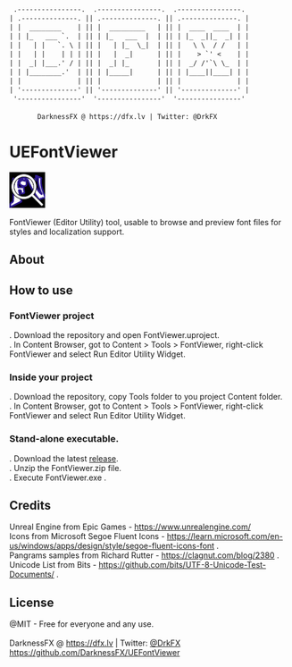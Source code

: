      .----------------.  .----------------.  .----------------. 
    | .--------------. || .--------------. || .--------------. |
    | |  ________    | || |  _________   | || |  ____  ____  | |
    | | |_   ___ `.  | || | |_   ___  |  | || | |_  _||_  _| | |
    | |   | |   `. \ | || |   | |_  \_|  | || |   \ \  / /   | |
    | |   | |    | | | || |   |  _|      | || |    > `' <    | |
    | |  _| |___.' / | || |  _| |_       | || |  _/ /'`\ \_  | |
    | | |________.'  | || | |_____|      | || | |____||____| | |
    | |              | || |              | || |              | |
    | '--------------' || '--------------' || '--------------' |
     '----------------'  '----------------'  '----------------' 

           DarknessFX @ https://dfx.lv | Twitter: @DrkFX

# UEFontViewer

<img src="https://github.com/DarknessFX/UEFontViewer/blob/main/.git_img/FontViewer.png?raw=true" width="64px" /> <br/>

FontViewer (Editor Utility) tool, usable to browse and preview font files for styles and localization support.

## About



## How to use

### FontViewer project

. Download the repository and open FontViewer.uproject.<br/>
. In Content Browser, got to Content > Tools > FontViewer, right-click FontViewer and select Run Editor Utility Widget.

### Inside your project

. Download the repository, copy Tools folder to you project Content folder.<br/>
. In Content Browser, got to Content > Tools > FontViewer, right-click FontViewer and select Run Editor Utility Widget.

### Stand-alone executable.

. Download the latest <a href="https://github.com/DarknessFX/UEFontViewer/releases" target="_blank">release</a>. <br/>
. Unzip the FontViewer.zip file. <br/>
. Execute FontViewer.exe . <br/>

## Credits

Unreal Engine from Epic Games - https://www.unrealengine.com/ <br/>
Icons from Microsoft Segoe Fluent Icons - https://learn.microsoft.com/en-us/windows/apps/design/style/segoe-fluent-icons-font .<br/>
Pangrams samples from Richard Rutter - https://clagnut.com/blog/2380 .<br/>
Unicode List from Bits - https://github.com/bits/UTF-8-Unicode-Test-Documents/ . <br/>

## License

@MIT - Free for everyone and any use. <br/><br/>
DarknessFX @ <a href="https://dfx.lv" target="_blank">https://dfx.lv</a> | Twitter: <a href="https://twitter.com/DrkFX" target="_blank">@DrkFX</a> <br/>https://github.com/DarknessFX/UEFontViewer


